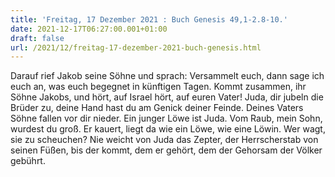 ```yaml
---
title: 'Freitag, 17 Dezember 2021 : Buch Genesis 49,1-2.8-10.'
date: 2021-12-17T06:27:00.001+01:00
draft: false
url: /2021/12/freitag-17-dezember-2021-buch-genesis.html
---
```


Darauf rief Jakob seine Söhne und sprach: Versammelt euch, dann sage ich euch an, was euch begegnet in künftigen Tagen. Kommt zusammen, ihr Söhne Jakobs, und hört, auf Israel hört, auf euren Vater! Juda, dir jubeln die Brüder zu, deine Hand hast du am Genick deiner Feinde. Deines Vaters Söhne fallen vor dir nieder. Ein junger Löwe ist Juda. Vom Raub, mein Sohn, wurdest du groß. Er kauert, liegt da wie ein Löwe, wie eine Löwin. Wer wagt, sie zu scheuchen? Nie weicht von Juda das Zepter, der Herrscherstab von seinen Füßen, bis der kommt, dem er gehört, dem der Gehorsam der Völker gebührt.